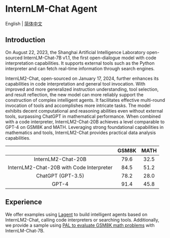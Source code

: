 # InternLM-Chat Agent

English | [简体中文](README_zh-CN.md)

## Introduction

On August 22, 2023, the Shanghai Artificial Intelligence Laboratory open-sourced InternLM-Chat-7B v1.1, the first open-dialogue model with code interpretation capabilities. It supports external tools such as the Python interpreter and can fetch real-time information through search engines.

InternLM2-Chat, open-sourced on January 17, 2024, further enhances its capabilities in code interpretation and general tool invocation. With improved and more generalized instruction understanding, tool selection, and result reflection, the new model can more reliably support the construction of complex intelligent agents. It facilitates effective multi-round invocation of tools and accomplishes more intricate tasks. The model exhibits decent computational and reasoning abilities even without external tools, surpassing ChatGPT in mathematical performance. When combined with a code interpreter, InternLM2-Chat-20B achieves a level comparable to GPT-4 on GSM8K and MATH. Leveraging strong foundational capabilities in mathematics and tools, InternLM2-Chat provides practical data analysis capabilities.

|       | GSM8K | MATH |
| :---: | :---: | :--: |
| InternLM2-Chat-20B | 79.6 | 32.5 |
| InternLM2-Chat-20B with Code Interpreter  | 84.5 | 51.2 |
| ChatGPT (GPT-3.5) | 78.2 | 28.0 |
| GPT-4 | 91.4 | 45.8 |

## Experience

We offer examples using [Lagent](lagent.md) to build intelligent agents based on InternLM2-Chat, calling code interpreters or searching tools. Additionally, we provide a sample using [PAL to evaluate GSM8K math problems](pal_inference.md) with InternLM-Chat-7B.
